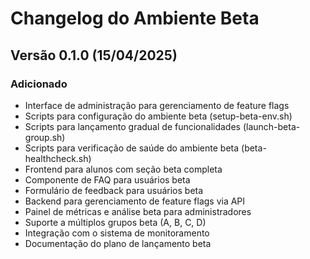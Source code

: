 # Changelog do Ambiente Beta

## Versão 0.1.0 (15/04/2025)

### Adicionado
- Interface de administração para gerenciamento de feature flags
- Scripts para configuração do ambiente beta (setup-beta-env.sh)
- Scripts para lançamento gradual de funcionalidades (launch-beta-group.sh)
- Scripts para verificação de saúde do ambiente beta (beta-healthcheck.sh)
- Frontend para alunos com seção beta completa
- Componente de FAQ para usuários beta
- Formulário de feedback para usuários beta
- Backend para gerenciamento de feature flags via API
- Painel de métricas e análise beta para administradores
- Suporte a múltiplos grupos beta (A, B, C, D)
- Integração com o sistema de monitoramento
- Documentação do plano de lançamento beta
